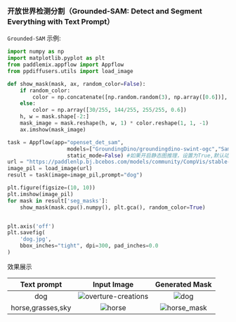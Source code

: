 

### 开放世界检测分割（Grounded-SAM: Detect and Segment Everything with Text Prompt）

`Grounded-SAM` 示例:

```python
import numpy as np
import matplotlib.pyplot as plt
from paddlemix.appflow import Appflow
from ppdiffusers.utils import load_image

def show_mask(mask, ax, random_color=False):
    if random_color:
        color = np.concatenate([np.random.random(3), np.array([0.6])], axis=0)
    else:
        color = np.array([30/255, 144/255, 255/255, 0.6])
    h, w = mask.shape[-2:]
    mask_image = mask.reshape(h, w, 1) * color.reshape(1, 1, -1)
    ax.imshow(mask_image)

task = Appflow(app="openset_det_sam",
                   models=["GroundingDino/groundingdino-swint-ogc","Sam/SamVitH-1024"],
                   static_mode=False) #如果开启静态图推理，设置为True,默认动态图
url = "https://paddlenlp.bj.bcebos.com/models/community/CompVis/stable-diffusion-v1-4/overture-creations.png"
image_pil = load_image(url)
result = task(image=image_pil,prompt="dog")

plt.figure(figsize=(10, 10))
plt.imshow(image_pil)
for mask in result['seg_masks']:
    show_mask(mask.cpu().numpy(), plt.gca(), random_color=True)


plt.axis('off')
plt.savefig(
    'dog.jpg',
    bbox_inches="tight", dpi=300, pad_inches=0.0
)

```

效果展示

<div align="center">

| Text prompt | Input Image | Generated Mask |
|:----:|:----:|:----:|
| dog | ![overture-creations](https://github.com/LokeZhou/PaddleMIX/assets/13300429/fe13b5f6-e773-41c2-9660-3b2747575fc1) | ![dog](https://github.com/LokeZhou/PaddleMIX/assets/13300429/f472cbd9-7b68-4699-888c-d4ea87fa8256) |
| horse,grasses,sky | ![horse](https://github.com/LokeZhou/PaddleMIX/assets/13300429/cae06f3c-a0e3-46cb-8231-6e9eae58bc2b) | ![horse_mask](https://github.com/LokeZhou/PaddleMIX/assets/13300429/3e5e14b9-1089-43d5-8775-1fe678f104b1) |
</div>
